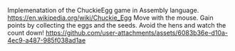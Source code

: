 Implemenatation of the ChuckieEgg game in Assembly language.
https://en.wikipedia.org/wiki/Chuckie_Egg
Move with the mouse. Gain points by collecting the eggs and the seeds. Avoid the hens and watch the count down! 
https://github.com/user-attachments/assets/6083b36e-d10a-4ec9-a487-985f038ad1ae
